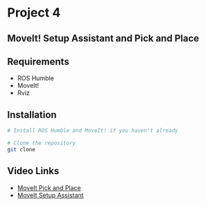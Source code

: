 # Project 4

## MoveIt! Setup Assistant and Pick and Place

## Requirements

- ROS Humble
- MoveIt!
- Rviz

## Installation

```bash
# Install ROS Humble and MoveIt! if you haven't already

# Clone the repository
git clone 

```
## Video Links

- [MoveIt Pick and Place](https://youtu.be/f4jPHQOG504)
- [MoveIt Setup Assistant](https://youtu.be/T7-E3bh5LMU)
